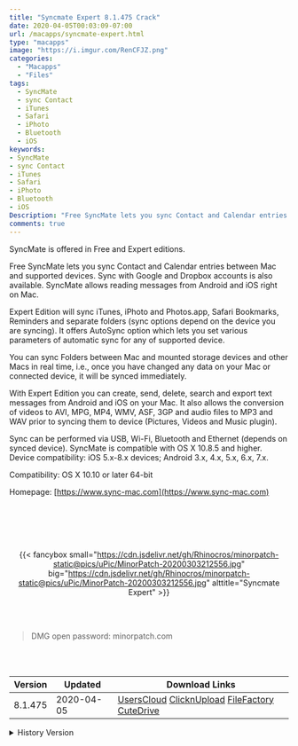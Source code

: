 ```yaml
---
title: "Syncmate Expert 8.1.475 Crack"
date: 2020-04-05T00:03:09-07:00
url: /macapps/syncmate-expert.html
type: "macapps"
image: "https://i.imgur.com/RenCFJZ.png"
categories:
  - "Macapps"
  - "Files"
tags:
  - SyncMate
  - sync Contact
  - iTunes
  - Safari
  - iPhoto
  - Bluetooth
  - iOS
keywords:
- SyncMate
- sync Contact
- iTunes
- Safari
- iPhoto
- Bluetooth
- iOS
Description: "Free SyncMate lets you sync Contact and Calendar entries between Mac and supported devices. Sync with Google and Dropbox accounts is also available. SyncMate allows reading messages from Android and iOS right on Mac."
comments: true
---
```


SyncMate is offered in Free and Expert editions.

Free SyncMate lets you sync Contact and Calendar entries between Mac and supported devices. Sync with Google and Dropbox accounts is also available. SyncMate allows reading messages from Android and iOS right on Mac.

Expert Edition will sync iTunes, iPhoto and Photos.app, Safari Bookmarks, Reminders and separate folders (sync options depend on the device you are syncing). It offers AutoSync option which lets you set various parameters of automatic sync for any of supported device.

You can sync Folders between Mac and mounted storage devices and other Macs in real time, i.e., once you have changed any data on your Mac or connected device, it will be synced immediately.

With Expert Edition you can create, send, delete, search and export text messages from Android and iOS on your Mac. It also allows the conversion of videos to AVI, MPG, MP4, WMV, ASF, 3GP and audio files to MP3 and WAV prior to syncing them to device (Pictures, Videos and Music plugin).

Sync can be performed via USB, Wi-Fi, Bluetooth and Ethernet (depends on synced device). SyncMate is compatible with OS X 10.8.5 and higher. Device compatibility: iOS 5.x-8.x devices; Android 3.x, 4.x, 5.x, 6.x, 7.x.

Compatibility: OS X 10.10 or later 64-bit

Homepage: [https://www.sync-mac.com](https://www.sync-mac.com)

<br/>
<br/>
<script async src="https://pagead2.googlesyndication.com/pagead/js/adsbygoogle.js"></script>
<ins class="adsbygoogle"
     style="display:block; text-align:center;"
     data-ad-layout="in-article"
     data-ad-format="fluid"
     data-ad-client="ca-pub-8746275014476192"
     data-ad-slot="5144997159"></ins>
<script>
     (adsbygoogle = window.adsbygoogle || []).push({});
</script>
<br/>
<br/>


<center>

{{< fancybox small="https://cdn.jsdelivr.net/gh/Rhinocros/minorpatch-static@pics/uPic/MinorPatch-20200303212556.jpg" big="https://cdn.jsdelivr.net/gh/Rhinocros/minorpatch-static@pics/uPic/MinorPatch-20200303212556.jpg" alttitle="Syncmate Expert" >}}

</center>

<br/>
<br/>


> DMG open password: minorpatch.com

<br/>

<br/>
<div id="history_version" class="history_version">

| Version | Updated | Download Links |
| ---- | ---- | ---- |
| 8.1.475 | 2020-04-05 | [UsersCloud](https://ouo.io/iH4n8uD)   [ClicknUpload](https://ouo.io/CrGf6nn)   [FileFactory](https://ouo.io/QYdDzm)   [CuteDrive](https://ouo.io/2tjV1o) |
<details>
<summary>History Version</summary>

| Version | Updated | Download Links |
| ---- | ---- | ---- |
| 8.0.469 | 2020-03-03 | [UsersCloud](https://ouo.io/ro2VU98)   [ClicknUpload](https://ouo.io/EdTj2a)   [FileFactory](https://ouo.io/Iwdxkz)   [CuteDrive](https://ouo.io/Iwdxkz) |
</details>

</div>
